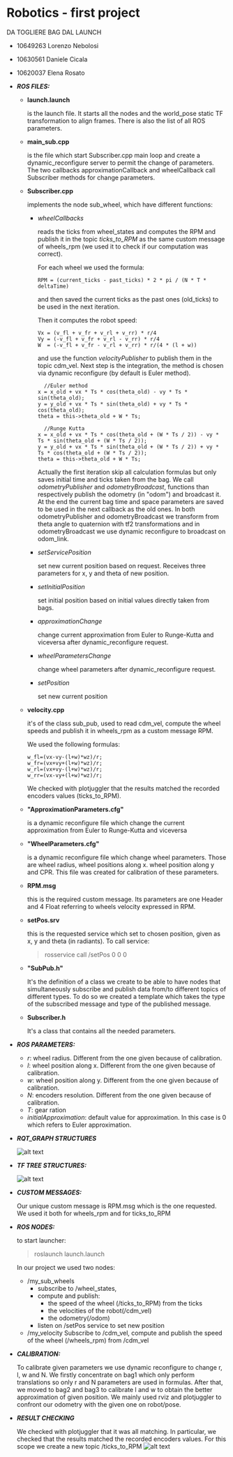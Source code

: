 # Robotics - first project

DA TOGLIERE BAG DAL LAUNCH

- 10649263 Lorenzo Nebolosi
- 10630561 Daniele Cicala
- 10620037 Elena Rosato


- ***ROS FILES:***

  - **launch.launch** 

    is the launch file. It starts all the nodes and the world_pose static TF transformation to align frames.
    There is also the list of all ROS parameters.

  - **main_sub.cpp** 

    is the file which start Subscriber.cpp main loop and create a dynamic_reconfigure server to permit the change of parameters.
    The two callbacks approximationCallback and wheelCallback call Subscriber methods for change parameters.

  - **Subscriber.cpp** 
  
    implements the node sub_wheel, which have different functions: 
    - *wheelCallbacks* 
      
      reads the ticks from wheel_states and computes the RPM and publish it in the topic *ticks_to_RPM* as the same custom message of wheels_rpm (we used it to check if our computation was correct). 
  
        For each wheel we used the formula:
        
          RPM = (current_ticks - past_ticks) * 2 * pi / (N * T * deltaTime) 
            
        and then saved the current ticks as the past ones (old_ticks) to be used in the next iteration. 
        
        Then it computes the robot speed:
              
          Vx = (v_fl + v_fr + v_rl + v_rr) * r/4
          Vy = (-v_fl + v_fr + v_rl - v_rr) * r/4
          W  = (-v_fl + v_fr - v_rl + v_rr) * r/(4 * (l + w))
  
        and use the function *velocityPublisher* to publish them in the topic cdm_vel.
        Next step is the integration, the method is chosen via dynamic reconfigure (by default is Euler method).
        
            //Euler method
          x = x_old + vx * Ts * cos(theta_old) - vy * Ts * sin(theta_old);
          y = y_old + vx * Ts * sin(theta_old) + vy * Ts * cos(theta_old);
          theta = this->theta_old + W * Ts;
    
            //Runge Kutta
          x = x_old + vx * Ts * cos(theta_old + (W * Ts / 2)) - vy * Ts * sin(theta_old + (W * Ts / 2));
          y = y_old + vx * Ts * sin(theta_old + (W * Ts / 2)) + vy * Ts * cos(theta_old + (W * Ts / 2));
          theta = this->theta_old + W * Ts;
         Actually the first iteration skip all calculation formulas but only saves initial time and ticks taken from the bag.
         We call *odometryPublisher* and *odometryBroadcast*, functions than respectively publish the odometry (in "odom") and broadcast it.
         At the end the current bag time and space parameters are saved to be used in the next callback as the old ones.
         In both odometryPublisher and odometryBroadcast we transform from theta angle to quaternion with tf2 transformations 
         and in odometryBroadcast we use dynamic reconfigure to broadcast on odom_link.
    - *setServicePosition*
            
       set new current position based on request. Receives three parameters for x, y and theta of new position. 
        
    - *setInitialPosition* 
        
       set initial position based on initial values directly taken from bags.

    - *approximationChange*
    
      change current approximation from Euler to Runge-Kutta and viceversa after dynamic_reconfigure request.
       
    - *wheelParametersChange*
      
      change wheel parameters after dynamic_reconfigure request.
        
    - *setPosition*
        
      set new current position

  - **velocity.cpp** 
  
    it's of the class sub_pub, used to read cdm_vel, compute the wheel speeds and publish it in wheels_rpm as a custom message RPM.
    
    We used the following formulas:
   
        w_fl=(vx-vy-(l+w)*wz)/r;
        w_fr=(vx+vy+(l+w)*wz)/r;
        w_rl=(vx+vy-(l+w)*wz)/r;
        w_rr=(vx-vy+(l+w)*wz)/r;

    We checked with plotjuggler that the results matched the recorded encoders values (ticks_to_RPM).

  - **"ApproximationParameters.cfg"**

    is a dynamic reconfigure file which change the current approximation from Euler to Runge-Kutta and viceversa

  - **"WheelParameters.cfg"**

    is a dynamic reconfigure file which change wheel parameters. Those are wheel radius, wheel positions along x.
    wheel position along y and CPR. This file was created for calibration of these parameters.

  - **RPM.msg**

    this is the required custom message. Its parameters are one Header and 4 Float referring to wheels velocity
    expressed in RPM.

  - **setPos.srv**

    this is the requested service which set to chosen position, given as x, y and theta (in radiants).
    To call service:
    > rosservice call /setPos 0 0 0

  - **"SubPub.h"** 

    It's the definition of a class we create to be able to have nodes that simultaneously subscribe and publish data from/to different topics of different types. To do so we created a template which takes the type of the subscribed message and type of the published message.

  - **Subscriber.h** 

    It's a class that contains all the needed parameters.
    


- ***ROS PARAMETERS:***
  - *r*: wheel radius. Different from the one given because of calibration.
  - *l*: wheel position along x. Different from the one given because of calibration.
  - *w*: wheel position along y. Different from the one given because of calibration.
  - *N*: encoders resolution. Different from the one given because of calibration.
  - *T*: gear ration
  - *initialApproximation*: default value for approximation. In this case is 0 which refers to Euler approximation.


- ***RQT_GRAPH STRUCTURES***

  ![alt text](rqt_graph.png)

  
- ***TF TREE STRUCTURES:***

  ![alt text](frames.png)


- ***CUSTOM MESSAGES:***

  Our unique custom message is RPM.msg which is the one requested.
  We used it both for wheels_rpm and for ticks_to_RPM


- ***ROS NODES:***

  to start launcher:
  > roslaunch launch.launch

  In our project we used two nodes:
  - /my_sub_wheels           
    - subscribe to /wheel_states,
    - compute and publish:
      - the speed of the wheel (/ticks_to_RPM) from the ticks
      - the velocities of the robot(/cdm_vel) 
      - the odometry(/odom)
    - listen on /setPos service to set new position
  - /my_velocity
    Subscribe to /cdm_vel, compute and publish the speed of the wheel (/wheels_rpm) from /cdm_vel


- ***CALIBRATION:*** 

  To calibrate given parameters we use dynamic reconfigure to change r, l, w and N.
  We firstly concentrate on bag1 which only perform translations so only r and N parameters are used in formulas. 
  After that, we moved to bag2 and bag3 to calibrate l and w to obtain the better approximation of given position.
  We mainly used rviz and plotjuggler to confront our odometry with the given one on robot/pose.

- ***RESULT CHECKING***

  We checked with plotjuggler that it was all matching. In particular, we checked that the results matched the recorded encoders values.
  For this scope we create a new topic /ticks_to_RPM
  ![alt text](plotjuggler.png)

